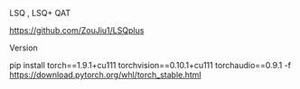 LSQ , LSQ+ QAT 

https://github.com/ZouJiu1/LSQplus

Version

pip install torch==1.9.1+cu111 torchvision==0.10.1+cu111 torchaudio==0.9.1 -f https://download.pytorch.org/whl/torch_stable.html







